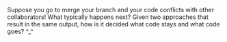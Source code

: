 Suppose you go to merge your branch and your code conflicts with other collaborators! What typically happens next? Given two approaches that result in the same output, how is it decided what code stays and what code goes? ^_^